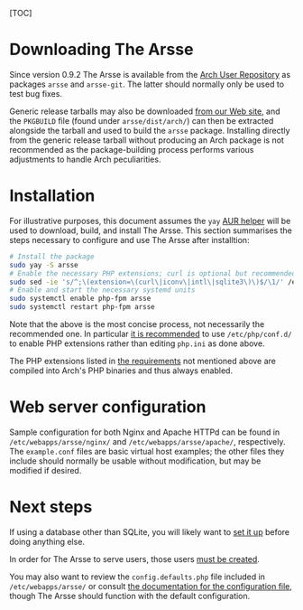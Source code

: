 [TOC]

# Downloading The Arsse

Since version 0.9.2 The Arsse is available from the [Arch User Repository](https://aur.archlinux.org/) as packages `arsse` and `arsse-git`. The latter should normally only be used to test bug fixes.

Generic release tarballs may also be downloaded [from our Web site](https://thearsse.com), and the `PKGBUILD` file (found under `arsse/dist/arch/`) can then be extracted alongside the tarball and used to build the `arsse` package. Installing directly from the generic release tarball without producing an Arch package is not recommended as the package-building process performs various adjustments to handle Arch peculiarities.

# Installation

For illustrative purposes, this document assumes the `yay` [AUR helper](https://wiki.archlinux.org/title/AUR_helpers) will be used to download, build, and install The Arsse. This section summarises the steps necessary to configure and use The Arsse after installtion:

```sh
# Install the package
sudo yay -S arsse
# Enable the necessary PHP extensions; curl is optional but recommended; pdo_sqlite may be used instead of sqlite3, but this is not recommended
sudo sed -ie 's/^;\(extension=\(curl\|iconv\|intl\|sqlite3\)\)$/\1/' /etc/php/php.ini
# Enable and start the necessary systemd units
sudo systemctl enable php-fpm arsse
sudo systemctl restart php-fpm arsse
```

Note that the above is the most concise process, not necessarily the recommended one. In particular [it is recommended](https://wiki.archlinux.org/title/PHP#Extensions) to use `/etc/php/conf.d/` to enable PHP extensions rather than editing `php.ini` as done above.

The PHP extensions listed in [the requirements](/en/Getting_Started/Requirements) not mentioned above are compiled into Arch's PHP binaries and thus always enabled.

# Web server configuration

Sample configuration for both Nginx and Apache HTTPd can be found in `/etc/webapps/arsse/nginx/` and `/etc/webapps/arsse/apache/`, respectively. The `example.conf` files are basic virtual host examples; the other files they include should normally be usable without modification, but may be modified if desired.

# Next steps

If using a database other than SQLite, you will likely want to [set it up](/en/Getting_Started/Database_Setup) before doing anything else.

In order for The Arsse to serve users, those users [must be created](/en/Using_The_Arsse/Managing_Users).

You may also want to review the `config.defaults.php` file included in `/etc/webapps/arsse/` or consult [the documentation for the configuration file](/en/Getting_Started/Configuration), though The Arsse should function with the default configuration.